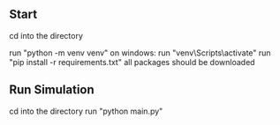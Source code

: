 ## Start

cd into the directory

run "python -m venv venv"
on windows: run "venv\Scripts\activate"
run "pip install -r requirements.txt"
all packages should be downloaded

## Run Simulation

cd into the directory 
run "python main.py"